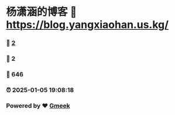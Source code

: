# 杨潇涵的博客 :link: https://blog.yangxiaohan.us.kg/ 
### :page_facing_up: [2](https://blog.yangxiaohan.us.kg//tag.html) 
### :speech_balloon: 2 
### :hibiscus: 646 
### :alarm_clock: 2025-01-05 19:08:18 
### Powered by :heart: [Gmeek](https://github.com/Meekdai/Gmeek)
